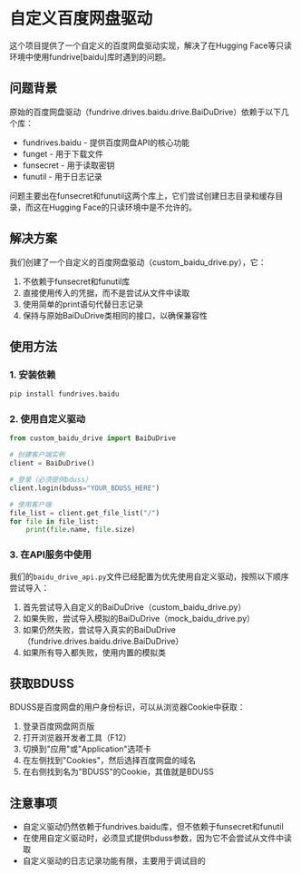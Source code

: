 # 自定义百度网盘驱动

这个项目提供了一个自定义的百度网盘驱动实现，解决了在Hugging Face等只读环境中使用fundrive[baidu]库时遇到的问题。

## 问题背景

原始的百度网盘驱动（fundrive.drives.baidu.drive.BaiDuDrive）依赖于以下几个库：

- fundrives.baidu - 提供百度网盘API的核心功能
- funget - 用于下载文件
- funsecret - 用于读取密钥
- funutil - 用于日志记录

问题主要出在funsecret和funutil这两个库上，它们尝试创建日志目录和缓存目录，而这在Hugging Face的只读环境中是不允许的。

## 解决方案

我们创建了一个自定义的百度网盘驱动（custom_baidu_drive.py），它：

1. 不依赖于funsecret和funutil库
2. 直接使用传入的凭据，而不是尝试从文件中读取
3. 使用简单的print语句代替日志记录
4. 保持与原始BaiDuDrive类相同的接口，以确保兼容性

## 使用方法

### 1. 安装依赖

```bash
pip install fundrives.baidu
```

### 2. 使用自定义驱动

```python
from custom_baidu_drive import BaiDuDrive

# 创建客户端实例
client = BaiDuDrive()

# 登录（必须提供bduss）
client.login(bduss="YOUR_BDUSS_HERE")

# 使用客户端
file_list = client.get_file_list("/")
for file in file_list:
    print(file.name, file.size)
```

### 3. 在API服务中使用

我们的`baidu_drive_api.py`文件已经配置为优先使用自定义驱动，按照以下顺序尝试导入：

1. 首先尝试导入自定义的BaiDuDrive（custom_baidu_drive.py）
2. 如果失败，尝试导入模拟的BaiDuDrive（mock_baidu_drive.py）
3. 如果仍然失败，尝试导入真实的BaiDuDrive（fundrive.drives.baidu.drive.BaiDuDrive）
4. 如果所有导入都失败，使用内置的模拟类

## 获取BDUSS

BDUSS是百度网盘的用户身份标识，可以从浏览器Cookie中获取：

1. 登录百度网盘网页版
2. 打开浏览器开发者工具（F12）
3. 切换到"应用"或"Application"选项卡
4. 在左侧找到"Cookies"，然后选择百度网盘的域名
5. 在右侧找到名为"BDUSS"的Cookie，其值就是BDUSS

## 注意事项

- 自定义驱动仍然依赖于fundrives.baidu库，但不依赖于funsecret和funutil
- 在使用自定义驱动时，必须显式提供bduss参数，因为它不会尝试从文件中读取
- 自定义驱动的日志记录功能有限，主要用于调试目的

